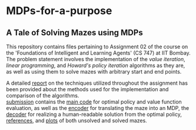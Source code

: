 # MDPs-for-a-purpose
## A Tale of Solving Mazes using MDPs

This repository contains files pertaining to Assignment 02 of the course on the 'Foundations of Intelligent and Learning Agents' (CS 747) at IIT Bombay. The problem statement involves the implementation of the *value iteration*, *linear programming*, and *Howard's policy iteration* algorithms as they are, as well as using them to solve mazes with arbitrary start and end points.

A detailed [report](./Report.pdf) on the techniques utilized throughout the assignment has been provided about the methods used for the implementation and comparison of the algorithms.  
[submission](./submission) contains the [main code](./submission/planner.py) for optimal policy and value function evaluation, as well as the [encoder](./submission/encoder.py) for translating the maze into an MDP, the [decoder](./submission/decoder.py) for realizing a human-readable solution from the optimal policy, [references](./submission/references.txt), and [plots](./submission/outputs/plots) of both unsolved and solved mazes.
